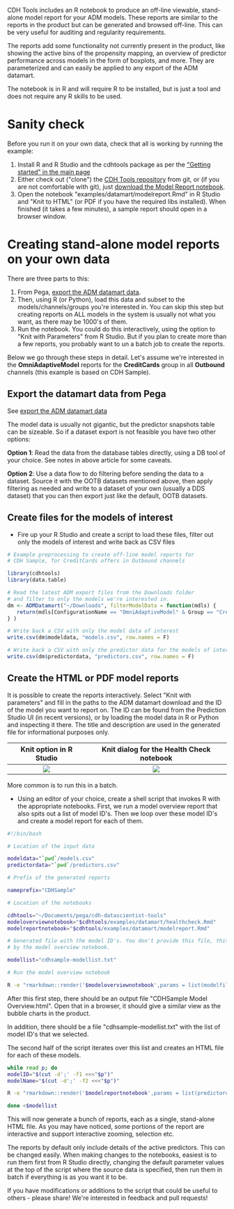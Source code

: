 CDH Tools includes an R notebook to produce an off-line viewable, stand-alone model report for your ADM models. These reports are similar to the reports in the product but can be generated and browsed off-line. This can be very useful for auditing and regularity requirements.

The reports add some functionality not currently present in the product, like showing the active bins of the propensity mapping, an overview of predictor performance across models in the form of boxplots, and more. They are parameterized and can easily be applied to any export of the ADM datamart.

The notebook is in R and will require R to be installed, but is just a tool and does not require any R skills to be used.

# Sanity check

Before you run it on your own data, check that all is working by running the example:

1. Install R and R Studio and the cdhtools package as per the ["Getting started" in the main page](https://github.com/pegasystems/cdh-datascientist-tools/wiki#getting-started-with-the-r-library)
2. Either check out ("clone") the [CDH Tools repository](https://github.com/pegasystems/cdh-datascientist-tools) from git, or (if you are not comfortable with git), just [download the Model Report notebook](https://github.com/pegasystems/cdh-datascientist-tools/blob/master/examples/datamart/modelreport.Rmd).
3. Open the notebook "examples/datamart/modelreport.Rmd" in R Studio and "Knit to HTML" (or PDF if you have the required libs installed). When finished (it takes a few minutes), a sample report should open in a browser window.

# Creating stand-alone model reports on your own data

There are three parts to this:

1. From Pega, [export the ADM datamart data](How-to-export-and-use-the-ADM-Datamart).
2. Then, using R (or Python), load this data and subset to the models/channels/groups you're interested in. You can skip this step but creating reports on ALL models in the system is usually not what you want, as there may be 1000's of them.
3. Run the notebook. You could do this interactively, using the option to "Knit with Parameters" from R Studio. But if you plan to create more than a few reports, you probably want to un a batch job to create the reports.

Below we go through these steps in detail. Let's assume we're interested in the **OmniAdaptiveModel** reports for the **CreditCards** group in all **Outbound** channels (this example is based on CDH Sample).

## Export the datamart data from Pega

See [export the ADM datamart data](How-to-export-and-use-the-ADM-Datamart)

The model data is usually not gigantic, but the predictor snapshots table can be sizeable. So if a dataset export is not feasible you have two other options:

**Option 1**: Read the data from the database tables directly, using a DB tool of your choice. See notes in above article for some caveats.

**Option 2**: Use a data flow to do filtering before sending the data to a dataset. Source it with the OOTB datasets mentioned above, then apply filtering as needed and write to a dataset of your own (usually a DDS dataset) that you can then export just like the default, OOTB datasets.


## Create files for the models of interest

* Fire up your R Studio and create a script to load these files, filter out only the models of interest and write back as CSV files

```r
# Example preprocessing to create off-line model reports for
# CDH Sample, for CreditCards offers in Outbound channels

library(cdhtools)
library(data.table)

# Read the latest ADM export files from the Downloads folder
# and filter to only the models we're interested in.
dm <- ADMDatamart("~/Downloads", filterModelData = function(mdls) { 
   return(mdls[ConfigurationName == "OmniAdaptiveModel" & Group == "CreditCards" & Direction == "Outbound"]) 
} )

# Write back a CSV with only the model data of interest
write.csv(dm$modeldata, "models.csv", row.names = F)

# Write back a CSV with only the predictor data for the models of interest
write.csv(dm$predictordata, "predictors.csv", row.names = F)
```


## Create the HTML or PDF model reports

It is possible to create the reports interactively. Select "Knit with parameters" and fill in the paths to the ADM datamart download and the ID of the model you want to report on. The ID can be found from the Prediction Studio UI (in recent versions), or by loading the model data in R or Python and inspecting it there. The title and description are used in the generated file for informational purposes only.

| Knit option in R Studio | Knit dialog for the Health Check notebook |
| :---: | :---: |
| <img src="/pegasystems/cdh-datascientist-tools/blob/master/images/R-studio-modelreport-knit-with-params.png"> | <img src="/pegasystems/cdh-datascientist-tools/blob/master/images/R-studio-modelreport-knit-dialog.png"> |



More common is to run this in a batch.

* Using an editor of your choice, create a shell script that invokes R with the appropriate notebooks. First, we run a model overview report that also spits out a list of model ID's. Then we loop over these model ID's and create a model report for each of them.

```bash
#!/bin/bash

# Location of the input data

modeldata="`pwd`/models.csv"
predictordata="`pwd`/predictors.csv"

# Prefix of the generated reports

nameprefix="CDHSample"

# Location of the notebooks

cdhtools="~/Documents/pega/cdh-datascientist-tools"
modeloverviewnotebook="$cdhtools/examples/datamart/healthcheck.Rmd"
modelreportnotebook="$cdhtools/examples/datamart/modelreport.Rmd"

# Generated file with the model ID's. You don't provide this file, this is generated
# by the model overview notebook.

modellist="cdhsample-modellist.txt"

# Run the model overview notebook

R -e "rmarkdown::render('$modeloverviewnotebook',params = list(modelfile='$modeldata', modellist='`pwd`/$modellist', predictordatafile='$predictordata'), output_file='`pwd`/$nameprefix\ Model Overview with Predictor Overview.html')"
```

After this first step, there should be an output file "CDHSample Model Overview.html". Open that in a browser, it should give a similar view as the bubble charts in the product. 

In addition, there should be a file "cdhsample-modellist.txt" with the list of model ID's that we selected.

The second half of the script iterates over this list and creates an HTML file for each of these models.

```bash
while read p; do
modelID="$(cut -d';' -f1 <<<"$p")"
modelName="$(cut -d';' -f2 <<<"$p")"

R -e "rmarkdown::render('$modelreportnotebook',params = list(predictordatafile='$predictordata', modeldescription='$modelName', modelid='$modelID'), output_file='`pwd`/$nameprefix Model Report $modelName.html')"

done <$modellist
```

This will now generate a bunch of reports, each as a single, stand-alone HTML file. As you may have noticed, some portions of the report are interactive and support interactive zooming, selection etc.

The reports by default only include details of the active predictors. This can be changed easily. When making changes to the notebooks, easiest is to run them first from R Studio directly, changing the default parameter values at the top of the script where the source data is specified, then run them in batch if everything is as you want it to be.

If you have modifications or additions to the script that could be useful to others - please share! We're interested in feedback and pull requests!










